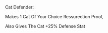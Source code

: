 Cat Defender:

Makes 1 Cat Of Your Choice Ressurection Proof,

Also Gives The Cat +25% Defense Stat

